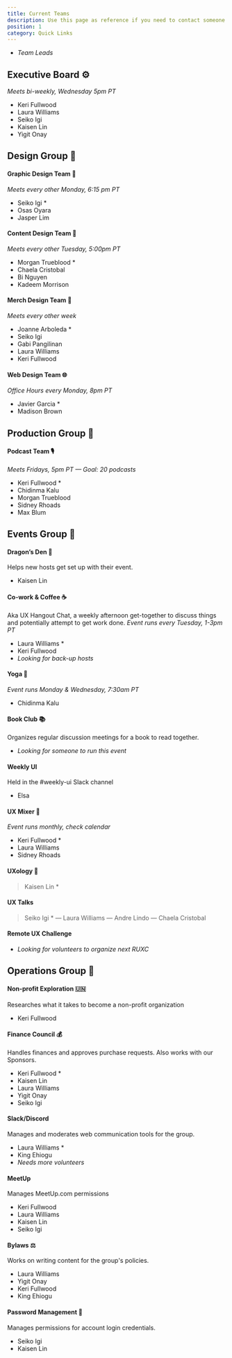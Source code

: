 ```yaml
---
title: Current Teams
description: Use this page as reference if you need to contact someone on a team.
position: 1
category: Quick Links
---
```

* *Team Leads*

## Executive Board ⚙️
*Meets bi-weekly, Wednesday 5pm PT*

* Keri Fullwood
* Laura Williams
* Seiko Igi
* Kaisen Lin
* Yigit Onay

## Design Group 📣

#### Graphic Design Team 🎨

*Meets every other Monday, 6:15 pm PT*

* Seiko Igi * 
* Osas Oyara 
* Jasper Lim

#### Content Design Team 📰

*Meets every other Tuesday, 5:00pm PT*

* Morgan Trueblood * 
* Chaela Cristobal 
* Bi Nguyen 
* Kadeem Morrison

#### Merch Design Team 👕

*Meets every other week*

* Joanne Arboleda * 
* Seiko Igi 
* Gabi Pangilinan 
* Laura Williams 
* Keri Fullwood

#### Web Design Team 🌐

*Office Hours every Monday, 8pm PT*

* Javier Garcia * 
* Madison Brown

## Production Group 🎥

#### Podcast Team 🎙️

*Meets Fridays, 5pm PT — Goal: 20 podcasts*

* Keri Fullwood * 
* Chidinma Kalu 
* Morgan Trueblood 
* Sidney Rhoads 
* Max Blum

## Events Group 🎉

#### Dragon’s Den 🐲

Helps new hosts get set up with their event.

* Kaisen Lin

#### Co-work & Coffee ☕

Aka UX Hangout Chat, a weekly afternoon get-together to discuss things and potentially attempt to get work done.
*Event runs every Tuesday, 1-3pm PT*

* Laura Williams *
* Keri Fullwood
* *Looking for back-up hosts*

#### Yoga 🧘

*Event runs Monday & Wednesday, 7:30am PT*

* Chidinma Kalu 

#### Book Club 📚

Organizes regular discussion meetings for a book to read together.

* *Looking for someone to run this event*

#### Weekly UI

Held in the #weekly-ui Slack channel

* Elsa

#### UX Mixer 🎉

*Event runs monthly, check calendar*

* Keri Fullwood *
* Laura Williams
* Sidney Rhoads

#### UXology 🧪

> Kaisen Lin *

#### UX Talks

> Seiko Igi * — Laura Williams — Andre Lindo — Chaela Cristobal

#### Remote UX Challenge

* *Looking for volunteers to organize next RUXC*

## Operations Group 🔧

#### Non-profit Exploration 🇺🇳

Researches what it takes to become a non-profit organization

* Keri Fullwood

#### Finance Council 💰

Handles finances and approves purchase requests. Also works with our Sponsors.

* Keri Fullwood * 
* Kaisen Lin 
* Laura Williams 
* Yigit Onay 
* Seiko Igi

#### Slack/Discord

Manages and moderates web communication tools for the group.

* Laura Williams *
* King Ehiogu
* *Needs more volunteers*

#### MeetUp

Manages MeetUp.com permissions

* Keri Fullwood
* Laura Williams
* Kaisen Lin
* Seiko Igi

#### Bylaws ⚖️

Works on writing content for the group's policies.

* Laura Williams 
* Yigit Onay 
* Keri Fullwood 
* King Ehiogu

#### Password Management 🔑

Manages permissions for account login credentials.

* Seiko Igi 
* Kaisen Lin